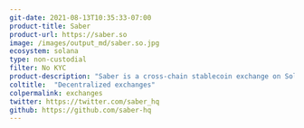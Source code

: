 ```yaml
---
git-date: 2021-08-13T10:35:33-07:00
product-title: Saber
product-url: https://saber.so
image: /images/output_md/saber.so.jpg
ecosystem: solana
type: non-custodial
filter: No KYC
product-description: "Saber is a cross-chain stablecoin exchange on Solana that provides a liquidity foundation for stablecoins"
coltitle:  "Decentralized exchanges"
colpermalink: exchanges
twitter: https://twitter.com/saber_hq
github: https://github.com/saber-hq
---
```

